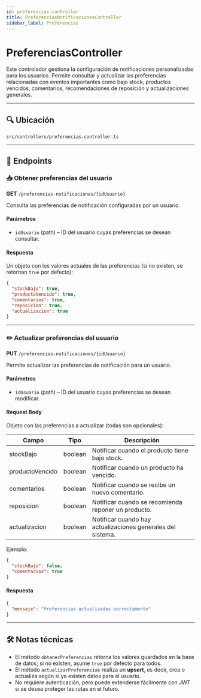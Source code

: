 ```yaml
---
id: preferencias.controller
title: PreferenciasNotificacionesController
sidebar_label: Preferencias
---
```


# PreferenciasController

Este controlador gestiona la configuración de notificaciones personalizadas para los usuarios. Permite consultar y actualizar las preferencias relacionadas con eventos importantes como bajo stock, productos vencidos, comentarios, recomendaciones de reposición y actualizaciones generales.

---

## 🔍 Ubicación

`src/controllers/preferencias.controller.ts`

---

## 📌 Endpoints

### 📥 Obtener preferencias del usuario

**GET** `/preferencias-notificaciones/{idUsuario}`

Consulta las preferencias de notificación configuradas por un usuario.

#### Parámetros

- `idUsuario` (path) – ID del usuario cuyas preferencias se desean consultar.

#### Respuesta

Un objeto con los valores actuales de las preferencias (si no existen, se retornan `true` por defecto):

```json
{
  "stockBajo": true,
  "productoVencido": true,
  "comentarios": true,
  "reposicion": true,
  "actualizacion": true
}
````

---

### ✏️ Actualizar preferencias del usuario

**PUT** `/preferencias-notificaciones/{idUsuario}`

Permite actualizar las preferencias de notificación para un usuario.

#### Parámetros

* `idUsuario` (path) – ID del usuario cuyas preferencias se desean modificar.

#### Request Body

Objeto con las preferencias a actualizar (todas son opcionales):

| Campo           | Tipo    | Descripción                                                 |
| --------------- | ------- | ----------------------------------------------------------- |
| stockBajo       | boolean | Notificar cuando el producto tiene bajo stock.              |
| productoVencido | boolean | Notificar cuando un producto ha vencido.                    |
| comentarios     | boolean | Notificar cuando se recibe un nuevo comentario.             |
| reposicion      | boolean | Notificar cuando se recomienda reponer un producto.         |
| actualizacion   | boolean | Notificar cuando hay actualizaciones generales del sistema. |

Ejemplo:

```json
{
  "stockBajo": false,
  "comentarios": true
}
```

#### Respuesta

```json
{
  "mensaje": "Preferencias actualizadas correctamente"
}
```

---

## 🛠️ Notas técnicas

* El método `obtenerPreferencias` retorna los valores guardados en la base de datos; si no existen, asume `true` por defecto para todos.
* El método `actualizarPreferencias` realiza un **upsert**, es decir, crea o actualiza según si ya existen datos para el usuario.
* No requiere autenticación, pero puede extenderse fácilmente con JWT si se desea proteger las rutas en el futuro.
